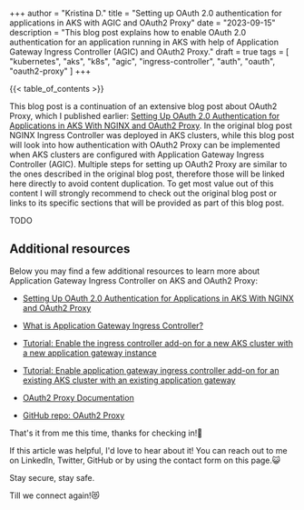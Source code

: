 +++
author = "Kristina D."
title = "Setting up OAuth 2.0 authentication for applications in AKS with AGIC and OAuth2 Proxy"
date = "2023-09-15"
description = "This blog post explains how to enable OAuth 2.0 authentication for an application running in AKS with help of Application Gateway Ingress Controller (AGIC) and OAuth2 Proxy."
draft = true
tags = [
    "kubernetes",
    "aks",
    "k8s",
    "agic",
    "ingress-controller",
    "auth",
    "oauth",
    "oauth2-proxy"
]
+++

{{< table_of_contents >}}

This blog post is a continuation of an extensive blog post about OAuth2 Proxy, which I published earlier: [Setting Up OAuth 2.0 Authentication for Applications in AKS With NGINX and OAuth2 Proxy](https://kristhecodingunicorn.com/post/k8s_nginx_oauth). In the original blog post NGINX Ingress Controller was deployed in AKS clusters, while this blog post will look into how authentication with OAuth2 Proxy can be implemented when AKS clusters are configured with Application Gateway Ingress Controller (AGIC). Multiple steps for setting up OAuth2 Proxy are similar to the ones described in the original blog post, therefore those will be linked here directly to avoid content duplication. To get most value out of this content I will strongly recommend to check out the original blog post or links to its specific sections that will be provided as part of this blog post.

TODO

## Additional resources

Below you may find a few additional resources to learn more about Application Gateway Ingress Controller on AKS and OAuth2 Proxy:

- [Setting Up OAuth 2.0 Authentication for Applications in AKS With NGINX and OAuth2 Proxy](https://kristhecodingunicorn.com/post/k8s_nginx_oauth)

- [What is Application Gateway Ingress Controller?](https://learn.microsoft.com/en-us/azure/application-gateway/ingress-controller-overview)

- [Tutorial: Enable the ingress controller add-on for a new AKS cluster with a new application gateway instance](https://learn.microsoft.com/en-us/azure/application-gateway/tutorial-ingress-controller-add-on-new)

- [Tutorial: Enable application gateway ingress controller add-on for an existing AKS cluster with an existing application gateway](https://learn.microsoft.com/en-us/azure/application-gateway/tutorial-ingress-controller-add-on-existing)

- [OAuth2 Proxy Documentation](https://oauth2-proxy.github.io/oauth2-proxy/docs)

- [GitHub repo: OAuth2 Proxy](https://github.com/oauth2-proxy/oauth2-proxy)

That's it from me this time, thanks for checking in!💖

If this article was helpful, I'd love to hear about it! You can reach out to me on LinkedIn, Twitter, GitHub or by using the contact form on this page.😺

Stay secure, stay safe.

Till we connect again!😻
